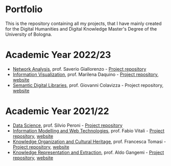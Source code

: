 # Portfolio

This is the repository containing all my projects, that I have mainly created for the Digital Humanities and Digital Knowledge Master's Degree of the University of Bologna. 

<h1>Academic Year 2022/23</h1>
<ul>
  <li><a href="https://www.unibo.it/en/teaching/course-unit-catalogue/course-unit/2022/467048">Network Analysis</a>, prof. Saverio Giallorenzo - <a href="https://github.com/NetworkAnalysisP/NAP.git">Project repository</a></li>
    <li><a href="https://www.unibo.it/it/didattica/insegnamenti/insegnamento/2022/467047">Information Visualization</a>, prof. Marilena Daquino - <a href="https://github.com/Infoviz-ICD/Infoviz-ICD.git">Project repository</a>, <a href="https://infoviz-icd.github.io/Infoviz-ICD/">website</a>
    </li>
  <li><a href="https://www.unibo.it/it/didattica/insegnamenti/insegnamento/2022/443592">Semantic Digital Libraries</a>, prof. Giovanni Colavizza - <a href"https://github.com/ShakespeareFirstFolioLSD/Shakespeare_first_folio.git">Project repository</a>, <a href="https://shakespearefirstfoliolsd.github.io/Shakespeare_first_folio/">website</a></li>
</ul>

<h1>Academic Year 2021/22</h1>
<ul>
  <li><a href="https://www.unibo.it/it/didattica/insegnamenti/insegnamento/2021/467046">Data Science</a>, prof. Silvio Peroni - <a href="https://github.com/martasoricetti/my_little_python.git">Project repository</a></li>
  <li><a href="https://www.unibo.it/en/teaching/course-unit-catalogue/course-unit/2021/454464">Information Modelling and Web Technologies</a>, prof. Fabio Vitali - <a href="https://github.com/deadloversociety/imwt22.git">Project repository</a>, <a href="https://deadloversociety.github.io/imwt22/">website</a></li>
   <li><a href="https://www.unibo.it/it/didattica/insegnamenti/insegnamento/2021/454462">Knowledge Organization and Cultural Heritage</a>, prof. Francesca Tomasi - <a href="https://github.com/apollo11moonLOnDing/home.git">Project repository</a>, <a href="https://apollo11moonlonding.github.io/home/dist/index.html#page-top">website</a></li>
  <li><a href="https://www.unibo.it/it/didattica/insegnamenti/insegnamento/2021/454462">Knowledge Representation and Extraction</a>, prof. Aldo Gangemi - <a href="https://github.com/SongsTOPoems/STOP.git">Project repository</a>, <a href="(https://songstopoems.github.io/STOP/)https://songstopoems.github.io/STOP/">website</a></li>
</ul>
